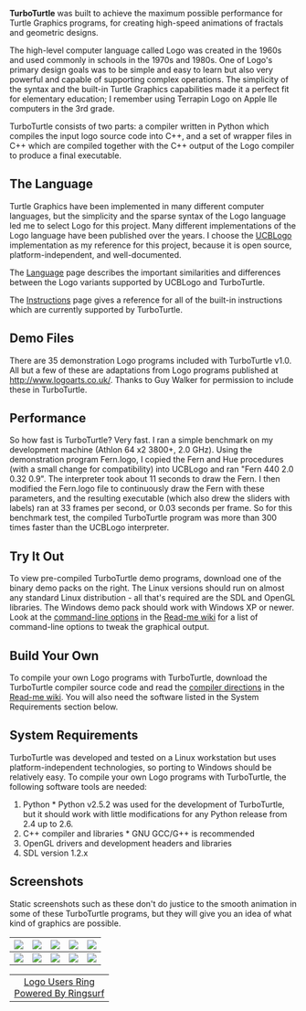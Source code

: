 **TurboTurtle** was built to achieve the maximum possible performance for Turtle Graphics programs, for creating high-speed animations of fractals and geometric designs.

The high-level computer language called Logo was created in the 1960s and used commonly in schools in the 1970s and 1980s.  One of Logo's primary design goals was to be simple and easy to learn but also very powerful and capable of supporting complex operations.  The simplicity of the syntax and the built-in Turtle Graphics capabilities made it a perfect fit for elementary education; I remember using Terrapin Logo on Apple IIe computers in the 3rd grade.

TurboTurtle consists of two parts: a compiler written in Python which compiles the input logo source code into C++, and a set of wrapper files in C++ which are compiled together with the C++ output of the Logo compiler to produce a final executable.

## The Language ##
Turtle Graphics have been implemented in many different computer languages, but the simplicity and the sparse syntax of the Logo language led me to select Logo for this project.  Many different implementations of the Logo language have been published over the years.  I choose the [UCBLogo](http://www.cs.berkeley.edu/~bh/logo.html) implementation as my reference for this project, because it is open source, platform-independent, and well-documented.

The [Language](Language.md) page describes the important similarities and differences between the Logo variants supported by UCBLogo and TurboTurtle.

The [Instructions](Instructions.md) page gives a reference for all of the built-in instructions which are currently supported by TurboTurtle.

## Demo Files ##
There are 35 demonstration Logo programs included with TurboTurtle v1.0.  All but a few of these are adaptations from Logo programs published at http://www.logoarts.co.uk/. Thanks to Guy Walker for permission to include these in TurboTurtle.

## Performance ##
So how fast is TurboTurtle?  Very fast.  I ran a simple benchmark on my development machine (Athlon 64 x2 3800+, 2.0 GHz).  Using the demonstration program Fern.logo, I copied the Fern and Hue procedures (with a small change for compatibility) into UCBLogo and ran "Fern 440 2.0 0.32 0.9".  The interpreter took about 11 seconds to draw the Fern.  I then modified the Fern.logo file to continuously draw the Fern with these parameters, and the resulting executable (which also drew the sliders with labels) ran at 33 frames per second, or 0.03 seconds per frame.  So for this benchmark test, the compiled TurboTurtle program was more than 300 times faster than the UCBLogo interpreter.

## Try It Out ##
To view pre-compiled TurboTurtle demo programs, download one of the binary demo packs on the right.  The Linux versions should run on almost any standard Linux distribution - all that's required are the SDL and OpenGL libraries.  The Windows demo pack should work with Windows XP or newer.  Look at the [command-line options](Readme#Command-line_Options.md) in the [Read-me wiki](Readme.md) for a list of command-line options to tweak the graphical output.

## Build Your Own ##
To compile your own Logo programs with TurboTurtle, download the TurboTurtle compiler source code and read the [compiler directions](Readme#Compiling_Demo_Programs.md) in the [Read-me wiki](Readme.md).  You will also need the software listed in the System Requirements section below.

## System Requirements ##
TurboTurtle was developed and tested on a Linux workstation but uses platform-independent technologies, so porting to Windows should be relatively easy.  To compile your own Logo programs with TurboTurtle, the following software tools are needed:
  1. Python
    * Python v2.5.2 was used for the development of TurboTurtle, but it should work with little modifications for any Python release from 2.4 up to 2.6.
  1. C++ compiler and libraries
    * GNU GCC/G++ is recommended
  1. OpenGL drivers and development headers and libraries
  1. SDL version 1.2.x

## Screenshots ##
Static screenshots such as these don't do justice to the smooth animation in some of these TurboTurtle programs, but they will give you an idea of what kind of graphics are possible.

| [![](http://turboturtle.googlecode.com/svn/wiki/images/Diatoms_thumb.png)](http://code.google.com/p/turboturtle/wiki/Screenshots#Diatoms) | [![](http://turboturtle.googlecode.com/svn/wiki/images/DragonCurve_thumb.png)](http://code.google.com/p/turboturtle/wiki/Screenshots#Dragon_Curve) | [![](http://turboturtle.googlecode.com/svn/wiki/images/Fern_thumb.png)](http://code.google.com/p/turboturtle/wiki/Screenshots#Fern) | [![](http://turboturtle.googlecode.com/svn/wiki/images/FerrisWheels_thumb.png)](http://code.google.com/p/turboturtle/wiki/Screenshots#Ferris_Wheels) | [![](http://turboturtle.googlecode.com/svn/wiki/images/LeaningTree_thumb.png)](http://code.google.com/p/turboturtle/wiki/Screenshots#Leaning_Tree) |
|:------------------------------------------------------------------------------------------------------------------------------------------|:---------------------------------------------------------------------------------------------------------------------------------------------------|:------------------------------------------------------------------------------------------------------------------------------------|:-----------------------------------------------------------------------------------------------------------------------------------------------------|:---------------------------------------------------------------------------------------------------------------------------------------------------|
| [![](http://turboturtle.googlecode.com/svn/wiki/images/Mandelbrot_thumb.png)](http://code.google.com/p/turboturtle/wiki/Screenshots#Mandelbrot) | [![](http://turboturtle.googlecode.com/svn/wiki/images/SpinningSquares_thumb.png)](http://code.google.com/p/turboturtle/wiki/Screenshots#Spinning_Squares) | [![](http://turboturtle.googlecode.com/svn/wiki/images/SpiralSquares_thumb.png)](http://code.google.com/p/turboturtle/wiki/Screenshots#Spiral_Squares) | [![](http://turboturtle.googlecode.com/svn/wiki/images/Spirograph_thumb.png)](http://code.google.com/p/turboturtle/wiki/Screenshots#Spirograph)      | [![](http://turboturtle.googlecode.com/svn/wiki/images/TreeGenerator_thumb.png)](http://code.google.com/p/turboturtle/wiki/Screenshots#Tree_Generator) |

<table align='center' border='0'><tr><td align='center'><a href='http://www.ringsurf.com/ring/logoring/'>Logo Users Ring</a><br><a href='http://www.ringsurf.com'>Powered By Ringsurf</a>
